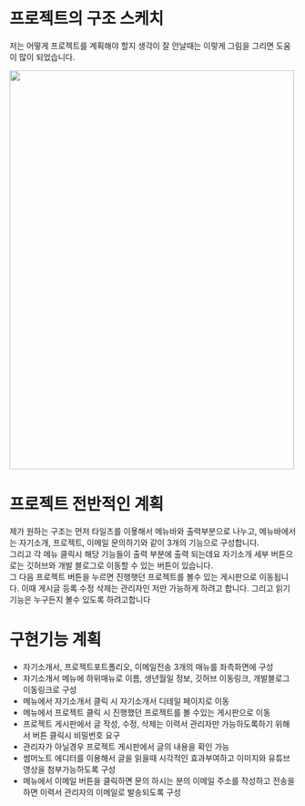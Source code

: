 # 프로젝트의 구조 스케치
저는 어떻게 프로젝트를 계획해야 할지 생각이 잘 안날때는 이렇게 그림을 그리면 도움이 많이 되었습니다. 

<img src="https://user-images.githubusercontent.com/87956011/148166631-c2522014-c1ff-452c-abec-8b820d64f32d.jpg" style="width:500px; height:700px"/>

# 프로젝트 전반적인 계획
제가 원하는 구조는 먼저 타일즈를 이욯해서 메뉴바와 출력부분으로 나누고, 메뉴바에서는 자기소개, 프로젝트, 이메일 문의하기와 같이 3개의 기능으로 구성합니다.<br/> 그리고
각 메뉴 클릭시 해당 기능들이 출력 부분에 출력 되는데요 자기소개 세부 버튼으로는 깃허브와 개발 블로그로 이동할 수 있는 버튼이 있습니다. <br/>그 다음 프로젝트 버튼을 누르면
진행햇던 프로젝트를 볼수 있는 게시판으로 이동됩니다. 이때 게시글 등록 수정 삭제는 관리자인 저만 가능하게 하려고 합니다. 그리고 읽기 기능은 누구든지 볼수 있도록 하려고합니다

# 구현기능 계획
- 자기소개서, 프로젝트포트폴리오, 이메일전송 3개의 매뉴를 좌측화면에 구성
- 자기소개서 메뉴에 하위매뉴로 이름, 생년월일 정보, 깃허브 이동링크, 개발블로그 이동링크로 구성
- 메뉴에서 자기소개서 클릭 시 자기소개서 디테일 페이지로 이동
- 메뉴에서 프로젝트 클릭 시 진행했던 프로젝트를 볼 수있는 게시판으로 이동
- 프로젝트 게시판에서 글 작성, 수정, 삭제는 이력서 관리자만 가능하도록하기 위해서 버튼 클릭시 비밀번호 요구
- 관리자가 아닐경우 프로젝트 게시판에서 글의 내용을 확인 가능
- 썸머노트 에디터를 이용해서 글을 읽을때 시각적인 효과부여하고 이미지와 유튜브 영상을 첨부가능하도록 구성
- 메뉴에서 이메일 버튼을 클릭하면 문의 하시는 분의 이메일 주소를 작성하고 전송을 하면 이력서 관리자의 이메일로 발송되도록 구성
